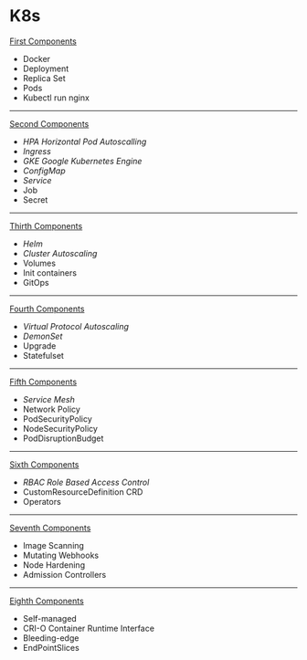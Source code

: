 # K8s


<a href="# k8s " target="_blank">First Components </a>

- Docker 
- Deployment
- Replica Set
- Pods
- Kubectl run nginx
______________________
<a href="https://github.com/uracilo/DevSecOps/tree/master/tools/k8s/1" target="_blank">Second Components</a>

- *HPA Horizontal Pod Autoscalling* 
- *Ingress*
- *GKE Google Kubernetes Engine*
- *ConfigMap*
- *Service*
- Job
- Secret
______________________
<a href="https://github.com/uracilo/DevSecOps/tree/master/tools/k8s/2" target="_blank">Thirth Components</a>

- *Helm*
- *Cluster Autoscaling*
- Volumes
- Init containers
- GitOps
______________________
<a href="https://github.com/uracilo/DevSecOps/tree/master/tools/k8s/3" target="_blank">Fourth Components</a>

- *Virtual Protocol Autoscaling*  
- *DemonSet*
- Upgrade
- Statefulset
______________________
<a href="https://github.com/uracilo/DevSecOps/tree/master/tools/k8s/4" target="_blank">Fifth Components</a>

- *Service Mesh*
- Network Policy
- PodSecurityPolicy
- NodeSecurityPolicy
- PodDisruptionBudget
______________________
<a href="https://github.com/uracilo/DevSecOps/tree/master/tools/k8s/5" target="_blank">Sixth Components</a>

- *RBAC Role Based Access Control*
- CustomResourceDefinition CRD
- Operators
______________________
<a href="https://github.com/uracilo/DevSecOps/tree/master/tools/k8s/6" target="_blank">Seventh Components</a>

- Image Scanning
- Mutating Webhooks
- Node Hardening
- Admission Controllers
______________________
<a href="https://github.com/uracilo/DevSecOps/tree/master/tools/k8s/7" target="_blank">Eighth Components</a>

- Self-managed
- CRI-O Container Runtime Interface
- Bleeding-edge
- EndPointSlices
